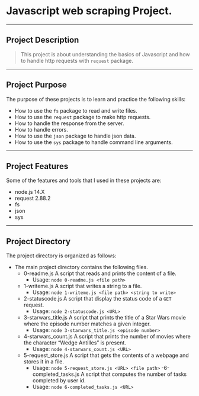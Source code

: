 # Javascript web scraping Project. 

----------------------------
## Project Description

> This project is about understanding the basics of Javascript and how to handle http requests with `request` package.
----------------------------
## Project Purpose

The purpose of these projects is to learn and practice the following skills:

- How to use the `fs` package to read and write files.
- How to use the `request` package to make http requests.
- How to handle the response from the server.
- How to handle errors.
- How to use the `json` package to handle json data.
- How to use the `sys` package to handle command line arguments.

----------------------------

## Project Features

Some of the features and tools that I used in these projects are:

- node.js 14.X
- request 2.88.2
- fs
- json
- sys

----------------------------
## Project Directory

The project directory is organized as follows:
- The main project directory contains the following files.
    - 0-readme.js
        A script that reads and prints the content of a file.
        - Usage: `node 0-readme.js <file path>`
    - 1-writeme.js
        A script that writes a string to a file.
        - Usage: `node 1-writeme.js <file path> <string to write>`
    - 2-statuscode.js
        A script that display the status code of a `GET` request.
        - Usage: `node 2-statuscode.js <URL>`
    - 3-starwars_title.js
        A script that prints the title of a Star Wars movie where the episode number matches a given integer.
        - Usage: `node 3-starwars_title.js <episode number>`
    - 4-starwars_count.js
        A script that prints the number of movies where the character “Wedge Antilles” is present.
        - Usage: `node 4-starwars_count.js <URL>`
    - 5-request_store.js
        A script that gets the contents of a webpage and stores it in a file.
        - Usage: `node 5-request_store.js <URL> <file path>`
    -6-completed_tasks.js
        A script that computes the number of tasks completed by user id.
        - Usage: `node 6-completed_tasks.js <URL>`
